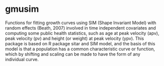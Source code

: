 # gmusim

Functions for fitting growth curves using SIM (Shape Invariant Model) with random effects (Beath, 2007) involved in time independent covariates and computing some public health statistics, such as age at peak velocity (apv), 
peak velocity (pv) and height (or weight) at peak velocity (ypv). This package is based on R package sitar and SIM model, and the basis of this model is that a population has a common characteristic curve or function, which by shifting and 
scaling can be made to have the form of any individual curve. 

